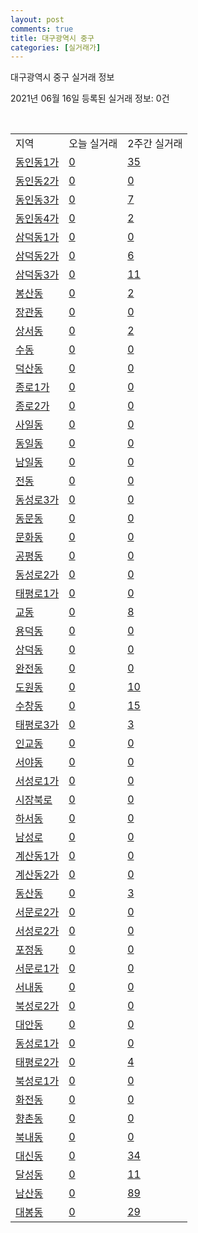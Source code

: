 ```yaml
---
layout: post
comments: true
title: 대구광역시 중구
categories: [실거래가]
---
```


대구광역시 중구 실거래 정보

2021년 06월 16일 등록된 실거래 정보: 0건

<script type="text/javascript">
  google.charts.load('current', {'packages':['corechart']});
  google.charts.setOnLoadCallback(drawChart);

  function drawChart() {
    var data = google.visualization.arrayToDataTable([['거래일', '매매', '전월세', '전매'], ['2021-05', 30, 44, 44], ['2021-04', 19, 37, 57], ['2021-03', 3, 16, 2], ['2021-06', 3, 7, 4], ['2021-02', 0, 4, 1]]);

    var options = {
      title: '최근 유형별 거래량 추이',
      legend: { position: 'bottom' }
    };

    var chart = new google.visualization.LineChart(document.getElementById('columnchart_material'));
    chart.draw(data, (options));
  }
</script>

<div id="columnchart_material" style="width: 450px; margin-left: -35px"></div>
<br>
<table class="sortable">
  <tr>
    <td>지역</td>
    <td>오늘 실거래</td>
    <td>2주간 실거래</td>
  </tr>

  
  <tr class="item">
    <td><a href="2711010100.html">동인동1가</a></td>
    <td><a href="2711010100.html">0</a></td>
    <td><a href="2711010100.html">35</a></td>
  </tr>
    

  <tr class="item">
    <td><a href="2711010200.html">동인동2가</a></td>
    <td><a href="2711010200.html">0</a></td>
    <td><a href="2711010200.html">0</a></td>
  </tr>
    

  <tr class="item">
    <td><a href="2711010300.html">동인동3가</a></td>
    <td><a href="2711010300.html">0</a></td>
    <td><a href="2711010300.html">7</a></td>
  </tr>
    

  <tr class="item">
    <td><a href="2711010400.html">동인동4가</a></td>
    <td><a href="2711010400.html">0</a></td>
    <td><a href="2711010400.html">2</a></td>
  </tr>
    

  <tr class="item">
    <td><a href="2711010500.html">삼덕동1가</a></td>
    <td><a href="2711010500.html">0</a></td>
    <td><a href="2711010500.html">0</a></td>
  </tr>
    

  <tr class="item">
    <td><a href="2711010600.html">삼덕동2가</a></td>
    <td><a href="2711010600.html">0</a></td>
    <td><a href="2711010600.html">6</a></td>
  </tr>
    

  <tr class="item">
    <td><a href="2711010700.html">삼덕동3가</a></td>
    <td><a href="2711010700.html">0</a></td>
    <td><a href="2711010700.html">11</a></td>
  </tr>
    

  <tr class="item">
    <td><a href="2711010800.html">봉산동</a></td>
    <td><a href="2711010800.html">0</a></td>
    <td><a href="2711010800.html">2</a></td>
  </tr>
    

  <tr class="item">
    <td><a href="2711010900.html">장관동</a></td>
    <td><a href="2711010900.html">0</a></td>
    <td><a href="2711010900.html">0</a></td>
  </tr>
    

  <tr class="item">
    <td><a href="2711011000.html">상서동</a></td>
    <td><a href="2711011000.html">0</a></td>
    <td><a href="2711011000.html">2</a></td>
  </tr>
    

  <tr class="item">
    <td><a href="2711011100.html">수동</a></td>
    <td><a href="2711011100.html">0</a></td>
    <td><a href="2711011100.html">0</a></td>
  </tr>
    

  <tr class="item">
    <td><a href="2711011200.html">덕산동</a></td>
    <td><a href="2711011200.html">0</a></td>
    <td><a href="2711011200.html">0</a></td>
  </tr>
    

  <tr class="item">
    <td><a href="2711011300.html">종로1가</a></td>
    <td><a href="2711011300.html">0</a></td>
    <td><a href="2711011300.html">0</a></td>
  </tr>
    

  <tr class="item">
    <td><a href="2711011400.html">종로2가</a></td>
    <td><a href="2711011400.html">0</a></td>
    <td><a href="2711011400.html">0</a></td>
  </tr>
    

  <tr class="item">
    <td><a href="2711011500.html">사일동</a></td>
    <td><a href="2711011500.html">0</a></td>
    <td><a href="2711011500.html">0</a></td>
  </tr>
    

  <tr class="item">
    <td><a href="2711011600.html">동일동</a></td>
    <td><a href="2711011600.html">0</a></td>
    <td><a href="2711011600.html">0</a></td>
  </tr>
    

  <tr class="item">
    <td><a href="2711011700.html">남일동</a></td>
    <td><a href="2711011700.html">0</a></td>
    <td><a href="2711011700.html">0</a></td>
  </tr>
    

  <tr class="item">
    <td><a href="2711011800.html">전동</a></td>
    <td><a href="2711011800.html">0</a></td>
    <td><a href="2711011800.html">0</a></td>
  </tr>
    

  <tr class="item">
    <td><a href="2711011900.html">동성로3가</a></td>
    <td><a href="2711011900.html">0</a></td>
    <td><a href="2711011900.html">0</a></td>
  </tr>
    

  <tr class="item">
    <td><a href="2711012000.html">동문동</a></td>
    <td><a href="2711012000.html">0</a></td>
    <td><a href="2711012000.html">0</a></td>
  </tr>
    

  <tr class="item">
    <td><a href="2711012100.html">문화동</a></td>
    <td><a href="2711012100.html">0</a></td>
    <td><a href="2711012100.html">0</a></td>
  </tr>
    

  <tr class="item">
    <td><a href="2711012200.html">공평동</a></td>
    <td><a href="2711012200.html">0</a></td>
    <td><a href="2711012200.html">0</a></td>
  </tr>
    

  <tr class="item">
    <td><a href="2711012300.html">동성로2가</a></td>
    <td><a href="2711012300.html">0</a></td>
    <td><a href="2711012300.html">0</a></td>
  </tr>
    

  <tr class="item">
    <td><a href="2711012400.html">태평로1가</a></td>
    <td><a href="2711012400.html">0</a></td>
    <td><a href="2711012400.html">0</a></td>
  </tr>
    

  <tr class="item">
    <td><a href="2711012500.html">교동</a></td>
    <td><a href="2711012500.html">0</a></td>
    <td><a href="2711012500.html">8</a></td>
  </tr>
    

  <tr class="item">
    <td><a href="2711012600.html">용덕동</a></td>
    <td><a href="2711012600.html">0</a></td>
    <td><a href="2711012600.html">0</a></td>
  </tr>
    

  <tr class="item">
    <td><a href="2711012700.html">상덕동</a></td>
    <td><a href="2711012700.html">0</a></td>
    <td><a href="2711012700.html">0</a></td>
  </tr>
    

  <tr class="item">
    <td><a href="2711012800.html">완전동</a></td>
    <td><a href="2711012800.html">0</a></td>
    <td><a href="2711012800.html">0</a></td>
  </tr>
    

  <tr class="item">
    <td><a href="2711012900.html">도원동</a></td>
    <td><a href="2711012900.html">0</a></td>
    <td><a href="2711012900.html">10</a></td>
  </tr>
    

  <tr class="item">
    <td><a href="2711013000.html">수창동</a></td>
    <td><a href="2711013000.html">0</a></td>
    <td><a href="2711013000.html">15</a></td>
  </tr>
    

  <tr class="item">
    <td><a href="2711013100.html">태평로3가</a></td>
    <td><a href="2711013100.html">0</a></td>
    <td><a href="2711013100.html">3</a></td>
  </tr>
    

  <tr class="item">
    <td><a href="2711013200.html">인교동</a></td>
    <td><a href="2711013200.html">0</a></td>
    <td><a href="2711013200.html">0</a></td>
  </tr>
    

  <tr class="item">
    <td><a href="2711013300.html">서야동</a></td>
    <td><a href="2711013300.html">0</a></td>
    <td><a href="2711013300.html">0</a></td>
  </tr>
    

  <tr class="item">
    <td><a href="2711013400.html">서성로1가</a></td>
    <td><a href="2711013400.html">0</a></td>
    <td><a href="2711013400.html">0</a></td>
  </tr>
    

  <tr class="item">
    <td><a href="2711013500.html">시장북로</a></td>
    <td><a href="2711013500.html">0</a></td>
    <td><a href="2711013500.html">0</a></td>
  </tr>
    

  <tr class="item">
    <td><a href="2711013600.html">하서동</a></td>
    <td><a href="2711013600.html">0</a></td>
    <td><a href="2711013600.html">0</a></td>
  </tr>
    

  <tr class="item">
    <td><a href="2711013700.html">남성로</a></td>
    <td><a href="2711013700.html">0</a></td>
    <td><a href="2711013700.html">0</a></td>
  </tr>
    

  <tr class="item">
    <td><a href="2711013800.html">계산동1가</a></td>
    <td><a href="2711013800.html">0</a></td>
    <td><a href="2711013800.html">0</a></td>
  </tr>
    

  <tr class="item">
    <td><a href="2711013900.html">계산동2가</a></td>
    <td><a href="2711013900.html">0</a></td>
    <td><a href="2711013900.html">0</a></td>
  </tr>
    

  <tr class="item">
    <td><a href="2711014000.html">동산동</a></td>
    <td><a href="2711014000.html">0</a></td>
    <td><a href="2711014000.html">3</a></td>
  </tr>
    

  <tr class="item">
    <td><a href="2711014100.html">서문로2가</a></td>
    <td><a href="2711014100.html">0</a></td>
    <td><a href="2711014100.html">0</a></td>
  </tr>
    

  <tr class="item">
    <td><a href="2711014200.html">서성로2가</a></td>
    <td><a href="2711014200.html">0</a></td>
    <td><a href="2711014200.html">0</a></td>
  </tr>
    

  <tr class="item">
    <td><a href="2711014300.html">포정동</a></td>
    <td><a href="2711014300.html">0</a></td>
    <td><a href="2711014300.html">0</a></td>
  </tr>
    

  <tr class="item">
    <td><a href="2711014400.html">서문로1가</a></td>
    <td><a href="2711014400.html">0</a></td>
    <td><a href="2711014400.html">0</a></td>
  </tr>
    

  <tr class="item">
    <td><a href="2711014500.html">서내동</a></td>
    <td><a href="2711014500.html">0</a></td>
    <td><a href="2711014500.html">0</a></td>
  </tr>
    

  <tr class="item">
    <td><a href="2711014600.html">북성로2가</a></td>
    <td><a href="2711014600.html">0</a></td>
    <td><a href="2711014600.html">0</a></td>
  </tr>
    

  <tr class="item">
    <td><a href="2711014700.html">대안동</a></td>
    <td><a href="2711014700.html">0</a></td>
    <td><a href="2711014700.html">0</a></td>
  </tr>
    

  <tr class="item">
    <td><a href="2711014800.html">동성로1가</a></td>
    <td><a href="2711014800.html">0</a></td>
    <td><a href="2711014800.html">0</a></td>
  </tr>
    

  <tr class="item">
    <td><a href="2711014900.html">태평로2가</a></td>
    <td><a href="2711014900.html">0</a></td>
    <td><a href="2711014900.html">4</a></td>
  </tr>
    

  <tr class="item">
    <td><a href="2711015000.html">북성로1가</a></td>
    <td><a href="2711015000.html">0</a></td>
    <td><a href="2711015000.html">0</a></td>
  </tr>
    

  <tr class="item">
    <td><a href="2711015100.html">화전동</a></td>
    <td><a href="2711015100.html">0</a></td>
    <td><a href="2711015100.html">0</a></td>
  </tr>
    

  <tr class="item">
    <td><a href="2711015200.html">향촌동</a></td>
    <td><a href="2711015200.html">0</a></td>
    <td><a href="2711015200.html">0</a></td>
  </tr>
    

  <tr class="item">
    <td><a href="2711015300.html">북내동</a></td>
    <td><a href="2711015300.html">0</a></td>
    <td><a href="2711015300.html">0</a></td>
  </tr>
    

  <tr class="item">
    <td><a href="2711015400.html">대신동</a></td>
    <td><a href="2711015400.html">0</a></td>
    <td><a href="2711015400.html">34</a></td>
  </tr>
    

  <tr class="item">
    <td><a href="2711015500.html">달성동</a></td>
    <td><a href="2711015500.html">0</a></td>
    <td><a href="2711015500.html">11</a></td>
  </tr>
    

  <tr class="item">
    <td><a href="2711015600.html">남산동</a></td>
    <td><a href="2711015600.html">0</a></td>
    <td><a href="2711015600.html">89</a></td>
  </tr>
    

  <tr class="item">
    <td><a href="2711015700.html">대봉동</a></td>
    <td><a href="2711015700.html">0</a></td>
    <td><a href="2711015700.html">29</a></td>
  </tr>
    


</table>


    
